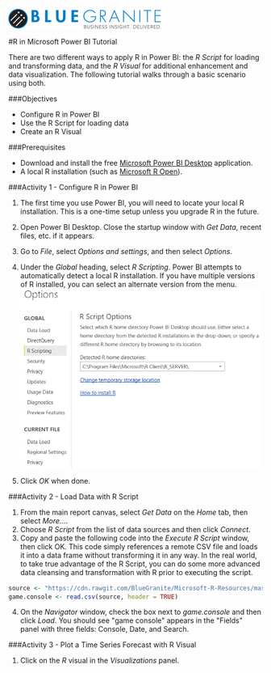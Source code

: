 ![BlueGranite](https://raw.githubusercontent.com/BlueGranite/BlueGranite.github.io/master/assets/images/Blue-Granite-Logo.png)

#R in Microsoft Power BI Tutorial

There are two different ways to apply R in Power BI: the *R Script* for loading and transforming data, and the *R Visual* for additional enhancement and data visualization. The following tutorial walks through a basic scenario using both.

###Objectives
- Configure R in Power BI
- Use the R Script for loading data
- Create an R Visual

###Prerequisites
- Download and install the free [Microsoft Power BI Desktop](https://powerbi.microsoft.com/en-us/desktop) application.
- A local R installation (such as [Microsoft R Open](https://mran.revolutionanalytics.com/open)).


###Activity 1 - Configure R in Power BI
1. The first time you use Power BI, you will need to locate your local R installation. This is a one-time setup unless you upgrade R in the future.  
2. Open Power BI Desktop. Close the startup window with *Get Data*, recent files, etc. if it appears.  
3. Go to *File*, select *Options and settings*, and then select *Options*.  
4. Under the *Global* heading, select *R Scripting*. Power BI attempts to automatically detect a local R installation. If you have multiple versions of R installed, you can select an alternate version from the menu.  
![](https://raw.githubusercontent.com/BlueGranite/Microsoft-R-Resources/master/power-bi/tutorial-assets/screenshot-pbi-config-01.PNG)

5. Click *OK* when done.  


###Activity 2 - Load Data with R Script
1. From the main report canvas, select *Get Data* on the *Home* tab, then select *More...*.  
2. Choose *R Script* from the list of data sources and then click *Connect*.  
3. Copy and paste the following code into the *Execute R Script* window, then click OK. This code simply references a remote CSV file and loads it into a data frame without transforming it in any way. In the real world, to take true advantage of the R Script, you can do some more advanced data cleansing and transformation with R prior to executing the script. 
```R
source <- "https://cdn.rawgit.com/BlueGranite/Microsoft-R-Resources/master/power-bi/gameconsole.csv"  
game.console <- read.csv(source, header = TRUE)
```
4. On the *Navigator* window, check the box next to *game.console* and then click *Load*. You should see "game console" appears in the "Fields" panel with three fields: Console, Date, and Search.


###Activity 3 - Plot a Time Series Forecast with R Visual
1. Click on the *R* visual in the *Visualizations* panel.
